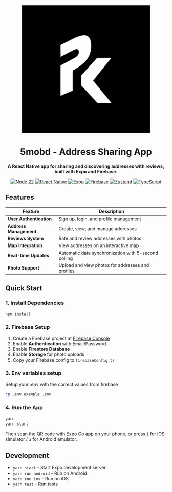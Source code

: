 <div align="center">
  <img src="./assets/pk.png" alt="Air Tahiti Logo" width="400"/>
  
  <h1>5mobd - Address Sharing App</h1>
  <p>
    <b>A React Native app for sharing and discovering addresses with reviews, built with Expo and Firebase.</b><br/>
  </p>
  
  <p>
    <a href="https://nodejs.org/"><img src="https://img.shields.io/badge/node-22.x-brightgreen" alt="Node 22"/></a>
    <a href="https://reactnative.dev/"><img src="https://img.shields.io/badge/React%20Native-0.72-blue" alt="React Native"/></a>
    <a href="https://expo.dev/"><img src="https://img.shields.io/badge/Expo-49-black" alt="Expo"/></a>
    <a href="https://firebase.google.com/"><img src="https://img.shields.io/badge/Firebase-9.x-orange" alt="Firebase"/></a>
    <a href="https://zustand-demo.pmnd.rs/"><img src="https://img.shields.io/badge/Zustand-4.x-purple" alt="Zustand"/></a>
    <a href="https://www.typescriptlang.org/"><img src="https://img.shields.io/badge/TypeScript-5.x-blue" alt="TypeScript"/></a>
  </p>
</div>

## Features

| Feature                 | Description                                          |
| ----------------------- | ---------------------------------------------------- |
| **User Authentication** | Sign up, login, and profile management               |
| **Address Management**  | Create, view, and manage addresses                   |
| **Reviews System**      | Rate and review addresses with photos                |
| **Map Integration**     | View addresses on an interactive map                 |
| **Real-time Updates**   | Automatic data synchronization with 5-second polling |
| **Photo Support**       | Upload and view photos for addresses and profiles    |

## Quick Start

### 1. Install Dependencies

```bash
npm install
```

### 2. Firebase Setup

1. Create a Firebase project at [Firebase Console](https://console.firebase.google.com/)
2. Enable **Authentication** with Email/Password
3. Enable **Firestore Database**
4. Enable **Storage** for photo uploads
5. Copy your Firebase config to `firebaseConfig.ts`

### 3. Env variables setup

Setup your .env with the correct values from firebase

```sh
cp .env.example .env
```

### 4. Run the App

```bash
yarn
yarn start
```

Then scan the QR code with Expo Go app on your phone, or press `i` for iOS simulator / `a` for Android emulator.

## Development

- `yarn start` - Start Expo development server
- `yarn run android` - Run on Android
- `yarn run ios` - Run on iOS
- `yarn test` - Run tests
